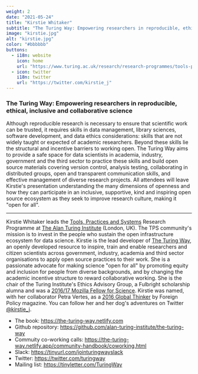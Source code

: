 ```yaml
---
weight: 2
date: "2021-05-24"
title: "Kirstie Whitaker"
subtitle: "The Turing Way: Empowering researchers in reproducible, ethical, inclusive and collaborative science"
image: "kirstie.jpg"
alt: "kirstie.jpg"
color: "#bbbbbb"
buttons:
  - i18n: website
    icon: home
    url: "https://www.turing.ac.uk/research/research-programmes/tools-practices-and-systems"
  - icon: twitter
    i18n: twitter
    url: "https://twitter.com/kirstie_j"
---
```


### The Turing Way: Empowering researchers in reproducible, ethical, inclusive and collaborative science

Although reproducible research is necessary to ensure that scientific work can
be trusted, it requires skills in data management, library sciences, software
development, and data ethics considerations: skills that are not widely taught
or expected of academic researchers. Beyond these skills lie the structural and
incentive barriers to working open. The Turing Way aims to provide a safe space
for data scientists in academia, industry, government and the third sector to
practice these skills and build open source materials covering version control,
analysis testing, collaborating in distributed groups, open and transparent
communication skills, and effective management of diverse research projects.
All attendees will leave Kirstie's presentation understanding the many
dimensions of openness and how they can participate in an inclusive,
supportive, kind and inspiring open source ecosystem as they seek to improve
research culture, making it "open for all".

---

Kirstie Whitaker leads the [Tools, Practices and
Systems](https://www.turing.ac.uk/research/research-programmes/tools-practices-and-systems)
Research Programme at [The Alan Turing Institute](https://www.turing.ac.uk/)
(London, UK). The TPS community's mission is to invest in the people who
sustain the open infrastructure ecosystem for data science. Kirstie is the lead
developer of [The Turing Way](https://the-turing-way.netlify.app/welcome), an
openly developed resource to inspire, train and enable researchers and citizen
scientists across government, industry, academia and third sector organisations
to apply open source practices to their work. She is a passionate advocate for
making science "open for all" by promoting equity and inclusion for people from
diverse backgrounds, and by changing the academic incentive structure to reward
collaborative working. She is the chair of the Turing Institute's Ethics
Advisory Group, a Fulbright scholarship alumna and was a [2016/17 Mozilla
Fellow for Science](https://wiki.mozilla.org/ScienceLab). Kirstie was named,
with her collaborator Petra Vertes, as a [2016 Global
Thinker](https://2016globalthinkers.foreignpolicy.com/2016/profile/petra-vertes-and-kirstie-whitaker)
by Foreign Policy magazine. You can follow her and her dog's adventures on
Twitter [@kirstie_j](https://twitter.com/kirstie_j).

* The book: https://the-turing-way.netlify.com
* Github repository: https://github.com/alan-turing-institute/the-turing-way
* Commuity co-working calls: https://the-turing-way.netlify.app/community-handbook/coworking.html
* Slack: https://tinyurl.com/jointuringwayslack
* Twitter: https://twitter.com/turingway
* Mailing list: https://tinyletter.com/TuringWay
